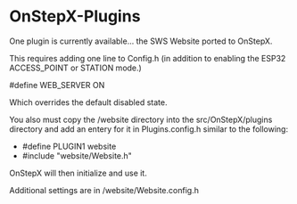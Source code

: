 # OnStepX-Plugins

One plugin is currently available... the SWS Website ported to OnStepX.

This requires adding one line to Config.h (in addition to enabling the ESP32 ACCESS_POINT or STATION mode.)

#define WEB_SERVER ON

Which overrides the default disabled state.

You also must copy the /website directory into the src/OnStepX/plugins directory and add an entery for it in Plugins.config.h similar to the following:

- #define PLUGIN1 website 
- #include "website/Website.h"

OnStepX will then initialize and use it.

Additional settings are in /website/Website.config.h

